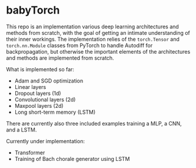 # babyTorch
This repo is an implementation various deep learning architectures and methods 
from scratch, with the goal of getting an intimate understanding of their inner
workings. The implementation relies of the `torch.Tensor` and `torch.nn.Module` classes 
from PyTorch to handle Autodiff for backpropagation, but otherwise the important
elements of the architectures and methods are implemented from scratch. 

What is implemented so far: 
  - Adam and SGD optimization
  - Linear layers
  - Dropout layers (1d)
  - Convolutional layers (2d)
  - Maxpool layers (2d)
  - Long short-term memory (LSTM)

There are currently also three included examples training a MLP, a CNN, and a
LSTM. 

Currently under implementation:
  - Transformer
  - Training of Bach chorale generator using LSTM 

<!--
# Bach dataset: https://github.com/ageron/handson-ml2/blob/master/datasets/jsb_chorales/jsb_chorales.tgz
-->
